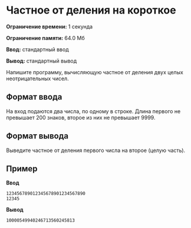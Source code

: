 # Частное от деления на короткое

**Ограничение времени:** 1 секунда

**Ограничение памяти:** 64.0 Мб

**Ввод:** стандартный ввод

**Вывод:** стандартный вывод

Напишите программу, вычисляющую частное от деления двух целых неотрицательных чисел.

## Формат ввода

На вход подаются два числа, по одному в строке. Длина первого не превышает 200 знаков, второе из них не превышает 9999.

## Формат вывода

Выведите частное от деления первого числа на второе (целую часть).

## Пример

**Ввод**
```
123456789012345678901234567890
12345
```

**Вывод**
```
10000549940246713560245813